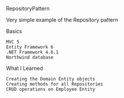 RepositoryPattern

Very simple example of the Repository pattern

Basics

	MVC 5
	Entity Framework 6
	.NET Framework 4.6.1
	Northwind database
	
What I Learned

    Creating the Domain Entity objects
	Creating methods for all Repositories
	CRUD operations on Employee Entity
